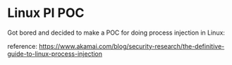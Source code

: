 # Linux PI POC

Got bored and decided to make a POC for doing process injection in Linux:

reference: https://www.akamai.com/blog/security-research/the-definitive-guide-to-linux-process-injection

